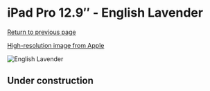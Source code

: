 # iPad Pro 12.9″ - English Lavender

[Return to previous page](/ipad_pro4)

[High-resolution image from Apple](https://store.storeimages.cdn-apple.com/8756/as-images.apple.com/is/MM6P3?wid=4500&hei=4500&fmt=png)

<div style="width: 500px"><img src="/almost_uncompressed/MM6P3.webp" alt="English Lavender"></div>

## Under construction
